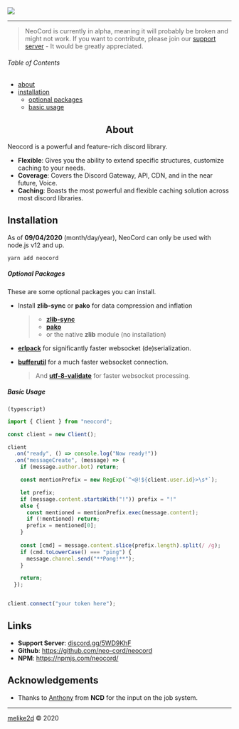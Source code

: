 <img align="center" src="https://repository-images.githubusercontent.com/291619880/8b583d80-eb6d-11ea-8300-3206ef4d5136" />

---

> NeoCord is currently in alpha, meaning it will probably be broken and might not work.
  If you want to contribute, please join our [support server](https://discord.gg/5WD9KhF) - It would be greatly appreciated.

###### Table of Contents

- [about](#about)
- [installation](#installation)
    - [optional packages](#option-packages)
    - [basic usage](#basic-usage) 

<h2 align="center">About</h2>

Neocord is a powerful and feature-rich discord library.

- **Flexible**: Gives you the ability to extend specific structures, customize caching to your needs.
- **Coverage**: Covers the Discord Gateway, API, CDN, and in the near future, Voice.
- **Caching**: Boasts the most powerful and flexible caching solution across most discord libraries.

## Installation

As of **09/04/2020** (month/day/year), NeoCord can only be used with node.js v12 and up.

```shell script
yarn add neocord
```

##### Optional Packages

These are some optional packages you can install.

- Install **zlib-sync** or **pako** for data compression and inflation 
    > - **[zlib-sync](https://npmjs.com/zlib-sync/)**    
    > - **[pako](https://npmjs.com/pako/)**
    > - or the native **zlib** module (no installation)


- **[erlpack](https://npmjs.com/erlpack)** for significantly faster websocket (de)serialization. 
- **[bufferutil](https://npmjs.com/bufferutil)** for a much faster websocket connection.
    > And **[utf-8-validate](https://npmjs.com/utf-8-validate)** for faster websocket processing.


##### Basic Usage

`(typescript)` 
```ts
import { Client } from "neocord";

const client = new Client();

client
  .on("ready", () => console.log("Now ready!"))
  .on("messageCreate", (message) => {
    if (message.author.bot) return;

    const mentionPrefix = new RegExp(`^<@!${client.user.id}>\s*`);

    let prefix;
    if (message.content.startsWith("!")) prefix = "!"
    else {
      const mentioned = mentionPrefix.exec(message.content);
      if (!mentioned) return;
      prefix = mentioned[0]; 
    }
    
    const [cmd] = message.content.slice(prefix.length).split(/ /g);
    if (cmd.toLowerCase() === "ping") {
      message.channel.send("**Pong!**");
    }

    return;
  });


client.connect("your token here"); 
```

## Links

- **Support Server**: [discord.gg/5WD9KhF](https://discord.gg/5WD9KhF)
- **Github**: <https://github.com/neo-cord/neocord>
- **NPM**: <https://npmjs.com/neocord/>

## Acknowledgements

- Thanks to [Anthony](https://github.com/acollierr17) from **NCD** for the input on the job system.

---

<p align="ce2nter"><a href="https://github.com/melike2d">melike2d</a> &copy; 2020</p>